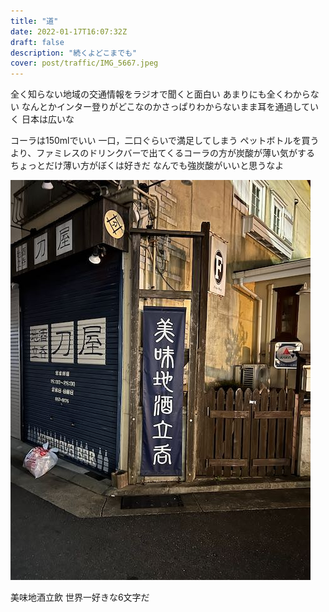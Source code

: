```yaml
---
title: "道"
date: 2022-01-17T16:07:32Z
draft: false
description: "続くよどこまでも"
cover: post/traffic/IMG_5667.jpeg
---
```


全く知らない地域の交通情報をラジオで聞くと面白い
あまりにも全くわからない
なんとかインター登りがどこなのかさっぱりわからないまま耳を通過していく
日本は広いな

コーラは150mlでいい
一口，二口ぐらいで満足してしまう
ペットボトルを買うより、ファミレスのドリンクバーで出てくるコーラの方が炭酸が薄い気がする
ちょっとだけ薄い方がぼくは好きだ
なんでも強炭酸がいいと思うなよ

![yammyalcohol](./IMG_5665.jpeg)

美味地酒立飲
世界一好きな6文字だ
